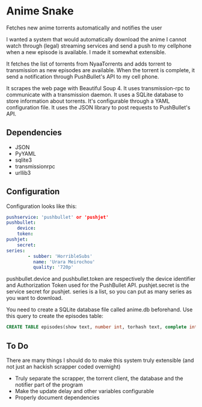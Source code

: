 # Anime Snake
Fetches new anime torrents automatically and notifies the user

I wanted a system that would automatically download the anime I cannot watch through (legal) streaming services and send a push to my cellphone when a new episode is available. I made it somewhat extensible.

It fetches the list of torrents from NyaaTorrents and adds torrent to transmission as new episodes are available. When the torrent is complete, it send a notification through PushBullet's API to my cell phone.

It scrapes the web page with Beautiful Soup 4. It uses transmission-rpc to communicate with a transmission daemon. It uses a SQLite database to store information about torrents. It's configurable through a YAML configuration file. It uses the JSON library to post requests to PushBullet's API.

## Dependencies
- JSON
- PyYAML
- sqlite3
- transmissionrpc
- urllib3

## Configuration
Configuration looks like this:

```YAML
pushservice: 'pushbullet' or 'pushjet'
pushbullet:
	device:
	token:
pushjet:
	secret:
series:
        - subber: 'HorribleSubs'
          name: 'Urara Meirochou'
          quality: '720p'
```

pushbullet.device and pushbullet.token are respectively the device identifier and Authorization Token used for the PushBullet API. pushjet.secret is the service secret for pushjet. series is a list, so you can put as many series as you want to download. 

You need to create a SQLite database file called anime.db beforehand. Use this query to create the episodes table:
```SQL
CREATE TABLE episodes(show text, number int, torhash text, complete int);
```

## To Do
There are many things I should do to make this system truly extensible (and not just an hackish scrapper coded overnight)
- Truly separate the scrapper, the torrent client, the database and the notifier part of the program
- Make the update delay and other variables configurable
- Properly document dependencies
